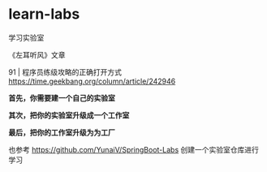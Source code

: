 # learn-labs
学习实验室



《左耳听风》文章

91 | 程序员练级攻略的正确打开方式 https://time.geekbang.org/column/article/242946



**首先，你需要建一个自己的实验室**

**其次，把你的实验室升级成一个工作室**

**最后，把你的工作室升级为为工厂**



也参考 https://github.com/YunaiV/SpringBoot-Labs 创建一个实验室仓库进行学习







